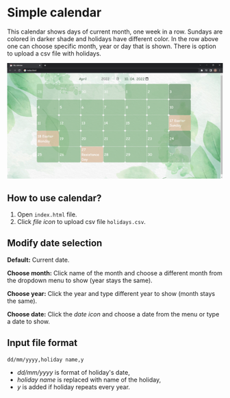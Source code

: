# Simple calendar

This calendar shows days of current month, one week in a row. Sundays are colored in darker shade and holidays have different color. In the row above one can choose specific month, year or day that is shown. There is option to upload a csv file with holidays.

![calendar_preview](./img/calendar.png)

## How to use calendar?

1. Open `index.html` file.
2. Click *file icon* to upload csv file `holidays.csv`.

## Modify date selection

**Default:** Current date.

**Choose month:**
Click name of the month and choose a different month from the dropdown menu to show (year stays the same). 

**Choose year:**
Click the year and type different year to show (month stays the same).

**Choose date:**
Click the *date icon* and choose a date from the menu or type a date to show.

## Input file format

```
dd/mm/yyyy,holiday name,y
```
- *dd/mm/yyyy* is format of holiday's date,
- *holiday name* is replaced with name of the holiday,
- *y* is added if holiday repeats every year.
